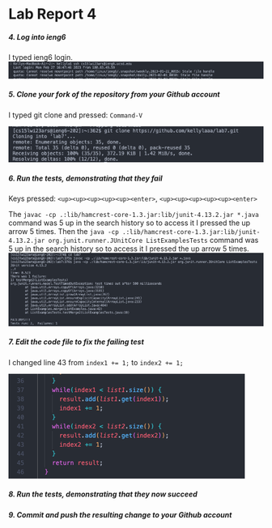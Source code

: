 # Lab Report 4

##### 4. Log into ieng6
I typed ieng6 login.
![Image](lab4-step1.png)

##### 5. Clone your fork of the repository from your Github account
I typed git clone and pressed: `Command-V` 

![Image](lab4-step2.png)

##### 6. Run the tests, demonstrating that they fail
Keys pressed: `<up><up><up><up><up><enter>`, `<up><up><up><up><up><enter>`

The `javac -cp .:lib/hamcrest-core-1.3.jar:lib/junit-4.13.2.jar *.java` command was 5 up in the search history so to access it I pressed the up arrow 5 times. Then the `java -cp .:lib/hamcrest-core-1.3.jar:lib/junit-4.13.2.jar org.junit.runner.JUnitCore ListExamplesTests` command was 5 up in the search history so to access it I pressed the up arrow 5 times.
![Image](lab4-step3-.png)

##### 7. Edit the code file to fix the failing test
I changed line 43 from `index1 += 1;` to `index2 += 1;`

![Image](lab4-step4.png)

##### 8. Run the tests, demonstrating that they now succeed

##### 9. Commit and push the resulting change to your Github account
